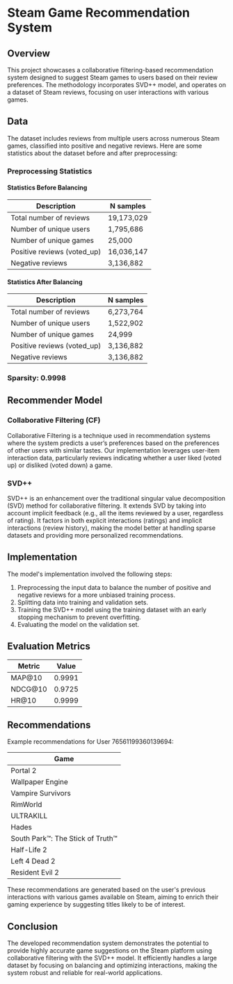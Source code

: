 # Steam Game Recommendation System

## Overview
This project showcases a collaborative filtering-based recommendation system designed to suggest Steam games to users based on their review preferences. The methodology incorporates SVD++ model, and operates on a dataset of Steam reviews, focusing on user interactions with various games.

## Data
The dataset includes reviews from multiple users across numerous Steam games, classified into positive and negative reviews. Here are some statistics about the dataset before and after preprocessing:

### Preprocessing Statistics

#### Statistics Before Balancing
| Description                | N samples   |
|----------------------------|-------------|
| Total number of reviews    | 19,173,029  |
| Number of unique users     | 1,795,686   |
| Number of unique games     | 25,000      |
| Positive reviews (voted_up)| 16,036,147  |
| Negative reviews           | 3,136,882   |

#### Statistics After Balancing
| Description                | N samples   |
|----------------------------|-------------|
| Total number of reviews    | 6,273,764   |
| Number of unique users     | 1,522,902   |
| Number of unique games     | 24,999      |
| Positive reviews (voted_up)| 3,136,882   |
| Negative reviews           | 3,136,882   |

### Sparsity: 0.9998

## Recommender Model
### Collaborative Filtering (CF)
Collaborative Filtering is a technique used in recommendation systems where the system predicts a user’s preferences based on the preferences of other users with similar tastes. Our implementation leverages user-item interaction data, particularly reviews indicating whether a user liked (voted up) or disliked (voted down) a game.

### SVD++
SVD++ is an enhancement over the traditional singular value decomposition (SVD) method for collaborative filtering. It extends SVD by taking into account implicit feedback (e.g., all the items reviewed by a user, regardless of rating). It factors in both explicit interactions (ratings) and implicit interactions (review history), making the model better at handling sparse datasets and providing more personalized recommendations.

## Implementation
The model's implementation involved the following steps:
1. Preprocessing the input data to balance the number of positive and negative reviews for a more unbiased training process.
2. Splitting data into training and validation sets.
3. Training the SVD++ model using the training dataset with an early stopping mechanism to prevent overfitting.
4. Evaluating the model on the validation set.

## Evaluation Metrics
| Metric | Value    |
|--------|----------|
| MAP@10 | 0.9991   |
| NDCG@10| 0.9725   |
| HR@10  | 0.9999   |

## Recommendations
Example recommendations for User 76561199360139694:

| Game                                |
|-------------------------------------|
| Portal 2                            |
| Wallpaper Engine                    |
| Vampire Survivors                   |
| RimWorld                            |
| ULTRAKILL                           |
| Hades                               |
| South Park™: The Stick of Truth™    |
| Half-Life 2                         |
| Left 4 Dead 2                       |
| Resident Evil 2                     |

These recommendations are generated based on the user's previous interactions with various games available on Steam, aiming to enrich their gaming experience by suggesting titles likely to be of interest.

## Conclusion
The developed recommendation system demonstrates the potential to provide highly accurate game suggestions on the Steam platform using collaborative filtering with the SVD++ model. It efficiently handles a large dataset by focusing on balancing and optimizing interactions, making the system robust and reliable for real-world applications.
